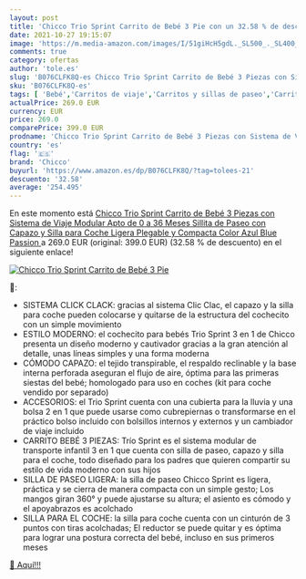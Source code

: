 ```yaml
---
layout: post
title: 'Chicco Trio Sprint Carrito de Bebé 3 Pie con un 32.58 % de descuento'
date: 2021-10-27 19:15:07
image: 'https://m.media-amazon.com/images/I/51giHcH5gdL._SL500_._SL400_.jpg'
comments: true
category: ofertas
author: 'tole.es'
slug: 'B076CLFK8Q-es Chicco Trio Sprint Carrito de Bebé 3 Piezas con Sistema de...'
sku: 'B076CLFK8Q-es'
tags: [ 'Bebé','Carritos de viaje','Carritos y sillas de paseo','Carritos, sillas de paseo y accesorios','bebé','chicco', ]
actualPrice: 269.0 EUR
currency: EUR
price: 269.0
comparePrice: 399.0 EUR
prodname: 'Chicco Trio Sprint Carrito de Bebé 3 Piezas con Sistema de Viaje Modular Apto de 0 a 36 Meses  Sillita de Paseo con Capazo y Silla para Coche  Ligera  Plegable y Compacta  Color Azul  Blue Passion '
country: 'es'
flag: '🇪🇸'
brand: 'Chicco'
buyurl: 'https://www.amazon.es/dp/B076CLFK8Q/?tag=tolees-21'
descuento: '32.58'
average: '254.495'
---
```


En este momento está [Chicco Trio Sprint Carrito de Bebé 3 Piezas con Sistema de Viaje Modular Apto de 0 a 36 Meses  Sillita de Paseo con Capazo y Silla para Coche  Ligera  Plegable y Compacta  Color Azul  Blue Passion ](https://www.amazon.es/dp/B076CLFK8Q/?tag=tolees-21) a 269.0 EUR (original: 399.0 EUR) (32.58 %  de descuento) en el siguiente enlace!

[![Chicco Trio Sprint Carrito de Bebé 3 Pie](https://m.media-amazon.com/images/I/51giHcH5gdL._SL500_._SL400_.jpg)](https://www.amazon.es/dp/B076CLFK8Q/?tag=tolees-21)

🔎:

- SISTEMA CLICK CLACK: gracias al sistema Clic Clac, el capazo y la silla para coche pueden colocarse y quitarse de la estructura del cochecito con un simple movimiento
- ESTILO MODERNO: el cochecito para bebés Trio Sprint 3 en 1 de Chicco presenta un diseño moderno y cautivador gracias a la gran atención al detalle, unas líneas simples y una forma moderna
- CÓMODO CAPAZO: el tejido transpirable, el respaldo reclinable y la base interna perforada aseguran el flujo de aire, óptima para las primeras siestas del bebé; homologado para uso en coches (kit para coche vendido por separado)
- ACCESORIOS: el Trio Sprint cuenta con una cubierta para la lluvia y una bolsa 2 en 1 que puede usarse como cubrepiernas o transformarse en el práctico bolso incluido con bolsillos internos y externos y un cambiador de viaje incluido
- CARRITO BEBÉ 3 PIEZAS: Trío Sprint es el sistema modular de transporte infantil 3 en 1 que cuenta con silla de paseo, capazo y silla para el coche, todo diseñado para los padres que quieren compartir su estilo de vida moderno con sus hijos
- SILLA DE PASEO LIGERA: la silla de paseo Chicco Sprint es ligera, práctica y se cierra de manera compacta con un simple gesto; Los mangos giran 360° y puede ajustarse su altura; el asiento es cómodo y el apoyabrazos es acolchado
- SILLA PARA EL COCHE: la silla para coche cuenta con un cinturón de 3 puntos con tiras acolchadas; El reductor se puede quitar y es óptima para lograr una postura correcta del bebé, incluso en sus primeros meses

[🛒 Aquí!!!](https://www.amazon.es/dp/B076CLFK8Q/?tag=tolees-21)
